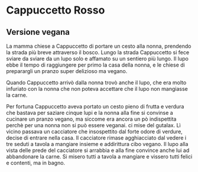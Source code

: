 
# Cappuccetto Rosso
## Versione vegana

La mamma chiese a Cappuccetto di portare un cesto alla nonna, prendendo la strada più breve attraverso il bosco.
Lungo la strada Cappuccetto si fece sviare da sviare da un lupo solo e affamato su un sentiero più lungo.
Il lupo ebbe il tempo di raggiungere per primo la casa della nonna, e le chiese di preparargli un pranzo super delizioso ma vegano. 


Quando Cappuccetto arrivò dalla nonna trovò anche il lupo, che era molto infuriato con la nonna che non poteva accettare che il lupo non mangiasse la carne. 

Per fortuna Cappuccetto aveva portato un cesto pieno di frutta e verdura che bastava per saziare cinque lupi e la nonna alla fine si convinse a cucinare un pranzo vegano, ma siccome era ancora un pò indispettita perchè per una nonna non si può essere veganai. ci mise del gutalax. 
Lì vicino passava un cacciatore che insospettito dal forte odore di verdure, decise di entrare nella casa. 
Il cacciatore rimase agghiacciato dal vedere i tre seduti a tavola a mangiare insieme e addirittura cibo vegano. 
Il lupo alla vista delle prede del cacciatore si arrabbia e alla fine convince anche lui ad abbandonare la carne. 
Si misero tutti a tavola a mangiare e vissero tutti felici e contenti, ma in bagno. 

